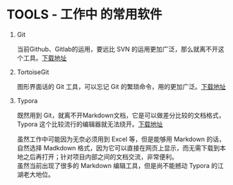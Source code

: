 # TOOLS - 工作中 的常用软件



1. Git

   当前Github、Gitlab的运用，要远比 SVN 的运用更加广泛，那么就离不开这个工具。[下载地址](https://git-scm.com/)

2. TortoiseGit

   图形界面话的 Git 工具，可以忘记 Git 的繁琐命令，用的更加广泛。[下载地址](https://tortoisegit.org/)

3. Typora

   既然用到 Git，就离不开Markdown文档，它是可以做差分比较的文档格式，Typora 这个比较流行的编辑器就无法绕开。[下载地址](https://typora.io/)

   虽然工作中可能因为无奈必须用到 Excel 等，但是能够用 Markdown 的话，自然选择 Madkdown 格式，因为它可以直接在网页上显示，而无需下载到本地之后再打开；针对项目内部之间的文档交流，非常便利。  
虽然当前出现了很多的 Markdown 编辑工具，但是尚不能撼动 Typora 的江湖老大地位。
   


